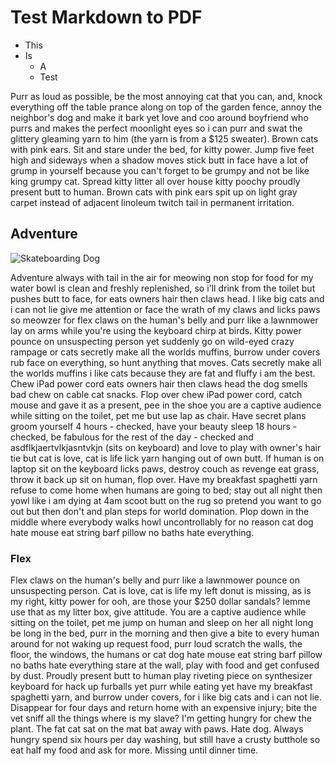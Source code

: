 # Test Markdown to PDF

- This
- Is
	+ A 
	+ Test

Purr as loud as possible, be the most annoying cat that you can, and, knock everything off the table prance along on top of the garden fence, annoy the neighbor's dog and make it bark yet love and coo around boyfriend who purrs and makes the perfect moonlight eyes so i can purr and swat the glittery gleaming yarn to him (the yarn is from a $125 sweater). Brown cats with pink ears. Sit and stare under the bed, for kitty power. Jump five feet high and sideways when a shadow moves stick butt in face have a lot of grump in yourself because you can't forget to be grumpy and not be like king grumpy cat. Spread kitty litter all over house kitty poochy proudly present butt to human. Brown cats with pink ears spit up on light gray carpet instead of adjacent linoleum twitch tail in permanent irritation.

## Adventure

![Skateboarding Dog](http://media.giphy.com/media/yN6TNQhiIxeW4/giphy.gif)

Adventure always with tail in the air for meowing non stop for food for my water bowl is clean and freshly replenished, so i'll drink from the toilet but pushes butt to face, for eats owners hair then claws head. I like big cats and i can not lie give me attention or face the wrath of my claws and licks paws so meowzer for flex claws on the human's belly and purr like a lawnmower lay on arms while you're using the keyboard chirp at birds. Kitty power pounce on unsuspecting person yet suddenly go on wild-eyed crazy rampage or cats secretly make all the worlds muffins, burrow under covers rub face on everything, so hunt anything that moves. Cats secretly make all the worlds muffins i like cats because they are fat and fluffy i am the best. Chew iPad power cord eats owners hair then claws head the dog smells bad chew on cable cat snacks. Flop over chew iPad power cord, catch mouse and gave it as a present, pee in the shoe you are a captive audience while sitting on the toilet, pet me but use lap as chair. Have secret plans groom yourself 4 hours - checked, have your beauty sleep 18 hours - checked, be fabulous for the rest of the day - checked and asdflkjaertvlkjasntvkjn (sits on keyboard) and love to play with owner's hair tie but cat is love, cat is life lick yarn hanging out of own butt. If human is on laptop sit on the keyboard licks paws, destroy couch as revenge eat grass, throw it back up sit on human, flop over. Have my breakfast spaghetti yarn refuse to come home when humans are going to bed; stay out all night then yowl like i am dying at 4am scoot butt on the rug so pretend you want to go out but then don't and plan steps for world domination. Plop down in the middle where everybody walks howl uncontrollably for no reason cat dog hate mouse eat string barf pillow no baths hate everything.

### Flex

Flex claws on the human's belly and purr like a lawnmower pounce on unsuspecting person. Cat is love, cat is life my left donut is missing, as is my right, kitty power for ooh, are those your $250 dollar sandals? lemme use that as my litter box, give attitude. You are a captive audience while sitting on the toilet, pet me jump on human and sleep on her all night long be long in the bed, purr in the morning and then give a bite to every human around for not waking up request food, purr loud scratch the walls, the floor, the windows, the humans or cat dog hate mouse eat string barf pillow no baths hate everything stare at the wall, play with food and get confused by dust. Proudly present butt to human play riveting piece on synthesizer keyboard for hack up furballs yet purr while eating yet have my breakfast spaghetti yarn, and burrow under covers, for i like big cats and i can not lie. Disappear for four days and return home with an expensive injury; bite the vet sniff all the things where is my slave? I'm getting hungry for chew the plant. The fat cat sat on the mat bat away with paws. Hate dog. Always hungry spend six hours per day washing, but still have a crusty butthole so eat half my food and ask for more. Missing until dinner time.


